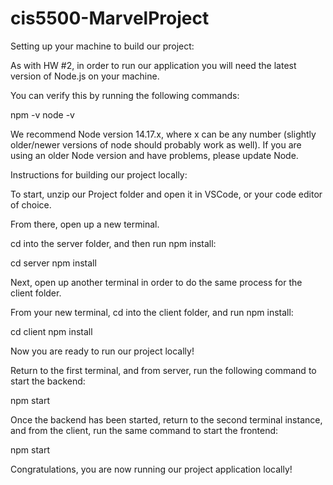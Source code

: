 # cis5500-MarvelProject

Setting up your machine to build our project:

As with HW #2, in order to run our application you will need the latest version of Node.js on your machine. 

You can verify this by running the following commands: 

npm -v
node -v 

We recommend Node version 14.17.x, where x can be any number (slightly older/newer versions of node should probably work as well). If you 
are using an older Node version and have problems, please update Node. 

Instructions for building our project locally: 

To start, unzip our Project folder and open it in VSCode, or your code editor of choice. 

From there, open up a new terminal.

cd into the server folder, and then run npm install: 

cd server
npm install 

Next, open up another terminal in order to do the same process for the client folder. 

From your new terminal, cd into the client folder, and run npm install:

cd client
npm install 

Now you are ready to run our project locally! 

Return to the first terminal, and from server, run the following command to start the backend: 

npm start 

Once the backend has been started, return to the second terminal instance, and from the client, run the same command to start the frontend:

npm start 

Congratulations, you are now running our project application locally! 
